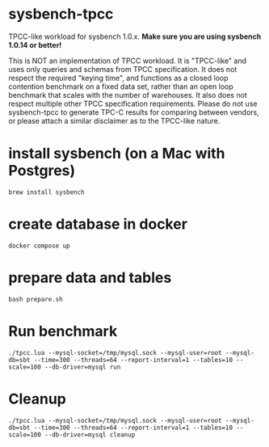 # sysbench-tpcc

TPCC-like workload for sysbench 1.0.x.
**Make sure you are using sysbench 1.0.14 or better!**

This is NOT an implementation of TPCC workload. It is "TPCC-like" and uses only queries and schemas from TPCC specification. It does not respect the required "keying time", and functions as a closed loop contention benchmark on a fixed data set, rather than an open loop benchmark that scales with the number of warehouses. It also does not respect multiple other TPCC specification requirements. Please do not use sysbench-tpcc to generate TPC-C results for comparing between vendors, or please attach a similar disclaimer as to the TPCC-like nature.

# install sysbench (on a Mac with Postgres)

```shell
brew install sysbench
```

# create database in docker
```shell
docker compose up
```

# prepare data and tables
```shell
bash prepare.sh
```

# Run benchmark

`
./tpcc.lua --mysql-socket=/tmp/mysql.sock --mysql-user=root --mysql-db=sbt --time=300 --threads=64 --report-interval=1 --tables=10 --scale=100 --db-driver=mysql run
`

# Cleanup 

`
./tpcc.lua --mysql-socket=/tmp/mysql.sock --mysql-user=root --mysql-db=sbt --time=300 --threads=64 --report-interval=1 --tables=10 --scale=100 --db-driver=mysql cleanup
`
